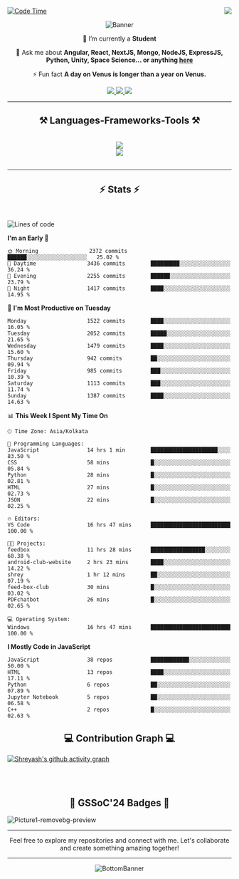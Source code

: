 <div>
 
<img align="right" src="https://visitor-badge.laobi.icu/badge?page_id=shreyash3087.shreyash3087" />

 [![Code Time](https://wakatime.com/badge/user/cd5f70df-e644-46f4-a03b-e1ce78615131.svg)](https://wakatime.com/@cd5f70df-e644-46f4-a03b-e1ce78615131)
 
</div>


<div align="center">
 
![Banner](https://github.com/user-attachments/assets/fe33d289-b057-4d85-ad76-3103802aa9e1)

</div>


<div align="center">
 
 🔭 I’m currently a **Student** 

💬 Ask me about **Angular, React, NextJS, Mongo, NodeJS, ExpressJS, Python, Unity, Space Science... or anything [here](https://github.com/shreyash3087/shreyash3087/issues)**

⚡ Fun fact **A day on Venus is longer than a year on Venus.**

</div>
 
<div align="center"> 
  <a href="mailto:shreyash3087@gmail.com">
    <img src="https://img.shields.io/badge/Gmail-333333?style=for-the-badge&logo=gmail&logoColor=red" />
  </a>
  <a href="https://www.linkedin.com/in/shreyash-srivastava-1a1161280" target="_blank">
    <img src="https://img.shields.io/badge/LinkedIn-0077B5?style=for-the-badge&logo=linkedin&logoColor=white" target="_blank" />
  </a>
  <a href="https://github.com/shreyash3087" target="_blank">
     <img src="https://img.shields.io/badge/Github-FF5722?style=for-the-badge&logo=github&logoColor=white" target="_blank" />
  </a>
</div>
<hr/>
 
<h2 align="center">⚒️ Languages-Frameworks-Tools ⚒️</h2>
<br/>
<div align="center">
    <img src="https://skillicons.dev/icons?i=react,bootstrap,html,css,vscode,github,figma,cpp,vercel,netlify" /><br>
    <img src="https://skillicons.dev/icons?i=tailwind,git,nodejs,python,javascript,typescript,express,firebase,mongodb,nextjs,unity,azure,blender" /><br>
</div>

<br/>
<hr/>

<h2 align="center">⚡ Stats ⚡</h2>

<br>
<div>
 
 
<!--START_SECTION:waka-->
![Lines of code](https://img.shields.io/badge/From%20Hello%20World%20I%27ve%20Written-5.0%20million%20lines%20of%20code-blue)

**I'm an Early 🐤** 

```text
🌞 Morning                2372 commits        ██████░░░░░░░░░░░░░░░░░░░   25.02 % 
🌆 Daytime                3436 commits        █████████░░░░░░░░░░░░░░░░   36.24 % 
🌃 Evening                2255 commits        ██████░░░░░░░░░░░░░░░░░░░   23.79 % 
🌙 Night                  1417 commits        ████░░░░░░░░░░░░░░░░░░░░░   14.95 % 
```
📅 **I'm Most Productive on Tuesday** 

```text
Monday                   1522 commits        ████░░░░░░░░░░░░░░░░░░░░░   16.05 % 
Tuesday                  2052 commits        █████░░░░░░░░░░░░░░░░░░░░   21.65 % 
Wednesday                1479 commits        ████░░░░░░░░░░░░░░░░░░░░░   15.60 % 
Thursday                 942 commits         ██░░░░░░░░░░░░░░░░░░░░░░░   09.94 % 
Friday                   985 commits         ███░░░░░░░░░░░░░░░░░░░░░░   10.39 % 
Saturday                 1113 commits        ███░░░░░░░░░░░░░░░░░░░░░░   11.74 % 
Sunday                   1387 commits        ████░░░░░░░░░░░░░░░░░░░░░   14.63 % 
```


📊 **This Week I Spent My Time On** 

```text
🕑︎ Time Zone: Asia/Kolkata

💬 Programming Languages: 
JavaScript               14 hrs 1 min        █████████████████████░░░░   83.50 % 
CSS                      58 mins             █░░░░░░░░░░░░░░░░░░░░░░░░   05.84 % 
Python                   28 mins             █░░░░░░░░░░░░░░░░░░░░░░░░   02.81 % 
HTML                     27 mins             █░░░░░░░░░░░░░░░░░░░░░░░░   02.73 % 
JSON                     22 mins             █░░░░░░░░░░░░░░░░░░░░░░░░   02.25 % 

🔥 Editors: 
VS Code                  16 hrs 47 mins      █████████████████████████   100.00 % 

🐱‍💻 Projects: 
feedbox                  11 hrs 28 mins      █████████████████░░░░░░░░   68.38 % 
android-club-website     2 hrs 23 mins       ████░░░░░░░░░░░░░░░░░░░░░   14.22 % 
shrey                    1 hr 12 mins        ██░░░░░░░░░░░░░░░░░░░░░░░   07.19 % 
feed-box-club            30 mins             █░░░░░░░░░░░░░░░░░░░░░░░░   03.02 % 
PDFchatbot               26 mins             █░░░░░░░░░░░░░░░░░░░░░░░░   02.65 % 

💻 Operating System: 
Windows                  16 hrs 47 mins      █████████████████████████   100.00 % 
```

**I Mostly Code in JavaScript** 

```text
JavaScript               38 repos            ████████████░░░░░░░░░░░░░   50.00 % 
HTML                     13 repos            ████░░░░░░░░░░░░░░░░░░░░░   17.11 % 
Python                   6 repos             ██░░░░░░░░░░░░░░░░░░░░░░░   07.89 % 
Jupyter Notebook         5 repos             ██░░░░░░░░░░░░░░░░░░░░░░░   06.58 % 
C++                      2 repos             █░░░░░░░░░░░░░░░░░░░░░░░░   02.63 % 
```




<!--END_SECTION:waka-->

</div>

<div>
  <div align="center" ><h2 align="center">💻 Contribution Graph 💻</h2></div>
 
  [![Shreyash's github activity graph](https://github-readme-activity-graph.vercel.app/graph?username=shreyash3087&hide_border=true&theme=github)](https://github.com/ashutosh00710/github-readme-activity-graph)
 
</div>

<br/><br/>

<h2 align="center">🔰 GSSoC'24 Badges 🔰</h2>

![Picture1-removebg-preview](https://github.com/user-attachments/assets/4ece96a5-043a-44df-b51b-40738d3603ff)

<div align="center"> 
  <hr/>
  Feel free to explore my repositories and connect with me. Let's collaborate and create something amazing together!
  <hr/>
</div>

<div align="center">
 
![BottomBanner](https://github.com/user-attachments/assets/7afe064f-9b9f-401d-bec1-35c8625bb3dc)

</div>

